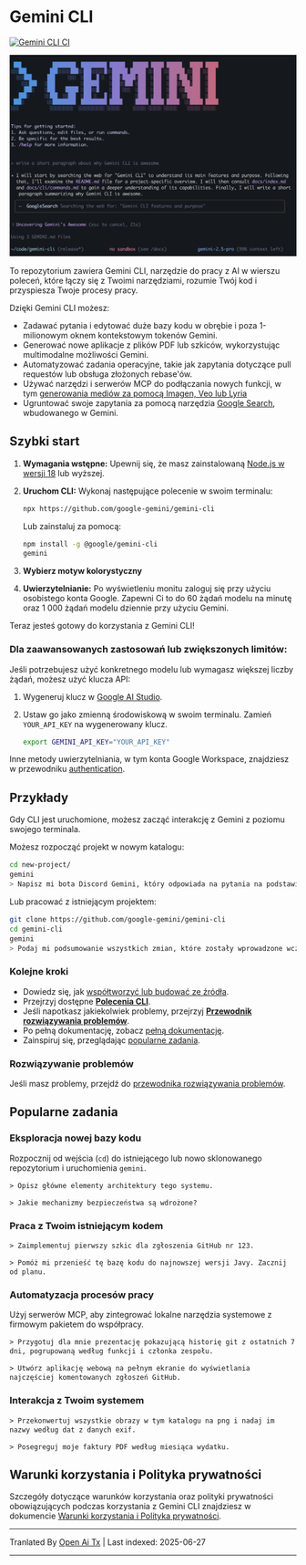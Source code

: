 # Gemini CLI

[![Gemini CLI CI](https://github.com/google-gemini/gemini-cli/actions/workflows/ci.yml/badge.svg)](https://github.com/google-gemini/gemini-cli/actions/workflows/ci.yml)

![Gemini CLI Screenshot](https://raw.githubusercontent.com/google-gemini/gemini-cli/main/docs/assets/gemini-screenshot.png)

To repozytorium zawiera Gemini CLI, narzędzie do pracy z AI w wierszu poleceń, które łączy się z Twoimi
narzędziami, rozumie Twój kod i przyspiesza Twoje procesy pracy.

Dzięki Gemini CLI możesz:

- Zadawać pytania i edytować duże bazy kodu w obrębie i poza 1-milionowym oknem kontekstowym tokenów Gemini.
- Generować nowe aplikacje z plików PDF lub szkiców, wykorzystując multimodalne możliwości Gemini.
- Automatyzować zadania operacyjne, takie jak zapytania dotyczące pull requestów lub obsługa złożonych rebase'ów.
- Używać narzędzi i serwerów MCP do podłączania nowych funkcji, w tym [generowania mediów za pomocą Imagen,
  Veo lub Lyria](https://github.com/GoogleCloudPlatform/vertex-ai-creative-studio/tree/main/experiments/mcp-genmedia)
- Ugruntować swoje zapytania za pomocą narzędzia [Google Search](https://ai.google.dev/gemini-api/docs/grounding),
  wbudowanego w Gemini.

## Szybki start

1. **Wymagania wstępne:** Upewnij się, że masz zainstalowaną [Node.js w wersji 18](https://nodejs.org/en/download) lub wyższej.
2. **Uruchom CLI:** Wykonaj następujące polecenie w swoim terminalu:

   ```bash
   npx https://github.com/google-gemini/gemini-cli
   ```

   Lub zainstaluj za pomocą:

   ```bash
   npm install -g @google/gemini-cli
   gemini
   ```

3. **Wybierz motyw kolorystyczny**
4. **Uwierzytelnianie:** Po wyświetleniu monitu zaloguj się przy użyciu osobistego konta Google. Zapewni Ci to do 60 żądań modelu na minutę oraz 1 000 żądań modelu dziennie przy użyciu Gemini.

Teraz jesteś gotowy do korzystania z Gemini CLI!

### Dla zaawansowanych zastosowań lub zwiększonych limitów:

Jeśli potrzebujesz użyć konkretnego modelu lub wymagasz większej liczby żądań, możesz użyć klucza API:

1. Wygeneruj klucz w [Google AI Studio](https://aistudio.google.com/apikey).
2. Ustaw go jako zmienną środowiskową w swoim terminalu. Zamień `YOUR_API_KEY` na wygenerowany klucz.

   ```bash
   export GEMINI_API_KEY="YOUR_API_KEY"
   ```

Inne metody uwierzytelniania, w tym konta Google Workspace, znajdziesz w przewodniku [authentication](https://raw.githubusercontent.com/google-gemini/gemini-cli/main/docs/cli/authentication.md).

## Przykłady

Gdy CLI jest uruchomione, możesz zacząć interakcję z Gemini z poziomu swojego terminala.

Możesz rozpocząć projekt w nowym katalogu:

```sh
cd new-project/
gemini
> Napisz mi bota Discord Gemini, który odpowiada na pytania na podstawie pliku FAQ.md, który dostarczę
```

Lub pracować z istniejącym projektem:

```sh
git clone https://github.com/google-gemini/gemini-cli
cd gemini-cli
gemini
> Podaj mi podsumowanie wszystkich zmian, które zostały wprowadzone wczoraj
```

### Kolejne kroki

- Dowiedz się, jak [współtworzyć lub budować ze źródła](https://raw.githubusercontent.com/google-gemini/gemini-cli/main/CONTRIBUTING.md).
- Przejrzyj dostępne **[Polecenia CLI](https://raw.githubusercontent.com/google-gemini/gemini-cli/main/docs/cli/commands.md)**.
- Jeśli napotkasz jakiekolwiek problemy, przejrzyj **[Przewodnik rozwiązywania problemów](https://raw.githubusercontent.com/google-gemini/gemini-cli/main/docs/troubleshooting.md)**.
- Po pełną dokumentację, zobacz [pełną dokumentację](https://raw.githubusercontent.com/google-gemini/gemini-cli/main/docs/index.md).
- Zainspiruj się, przeglądając [popularne zadania](#popular-tasks).

### Rozwiązywanie problemów

Jeśli masz problemy, przejdź do [przewodnika rozwiązywania problemów](https://raw.githubusercontent.com/google-gemini/gemini-cli/main/docs/troubleshooting.md).

## Popularne zadania

### Eksploracja nowej bazy kodu

Rozpocznij od wejścia (`cd`) do istniejącego lub nowo sklonowanego repozytorium i uruchomienia `gemini`.

```text
> Opisz główne elementy architektury tego systemu.
```

```text
> Jakie mechanizmy bezpieczeństwa są wdrożone?
```

### Praca z Twoim istniejącym kodem

```text
> Zaimplementuj pierwszy szkic dla zgłoszenia GitHub nr 123.
```

```text
> Pomóż mi przenieść tę bazę kodu do najnowszej wersji Javy. Zacznij od planu.
```

### Automatyzacja procesów pracy

Użyj serwerów MCP, aby zintegrować lokalne narzędzia systemowe z firmowym pakietem do współpracy.

```text
> Przygotuj dla mnie prezentację pokazującą historię git z ostatnich 7 dni, pogrupowaną według funkcji i członka zespołu.
```

```text
> Utwórz aplikację webową na pełnym ekranie do wyświetlania najczęściej komentowanych zgłoszeń GitHub.
```

### Interakcja z Twoim systemem

```text
> Przekonwertuj wszystkie obrazy w tym katalogu na png i nadaj im nazwy według dat z danych exif.
```

```text
> Posegreguj moje faktury PDF według miesiąca wydatku.
```

## Warunki korzystania i Polityka prywatności

Szczegóły dotyczące warunków korzystania oraz polityki prywatności obowiązujących podczas korzystania z Gemini CLI znajdziesz w dokumencie [Warunki korzystania i Polityka prywatności](https://raw.githubusercontent.com/google-gemini/gemini-cli/main/docs/tos-privacy.md).


---


Tranlated By [Open Ai Tx](https://github.com/OpenAiTx/OpenAiTx) | Last indexed: 2025-06-27


---